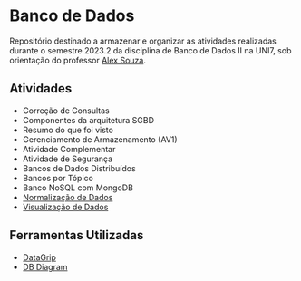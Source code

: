# Banco de Dados
Repositório destinado a armazenar e organizar as atividades realizadas durante o semestre 2023.2 da disciplina de Banco de Dados II na UNI7, sob orientação do professor [Alex Souza](https://github.com/aasouzaconsult).

## Atividades
- Correção de Consultas
- Componentes da arquitetura SGBD
- Resumo do que foi visto
- Gerenciamento de Armazenamento (AV1)
- Atividade Complementar
- Atividade de Segurança
- Bancos de Dados Distribuídos
- Bancos por Tópico
- Banco NoSQL com MongoDB
- [Normalização de Dados](normalizacao-de-dados)
- [Visualização de Dados](visualizacao-de-dados)

## Ferramentas Utilizadas
- [DataGrip](https://www.jetbrains.com/pt-br/datagrip/)
- [DB Diagram](https://dbdiagram.io/)
